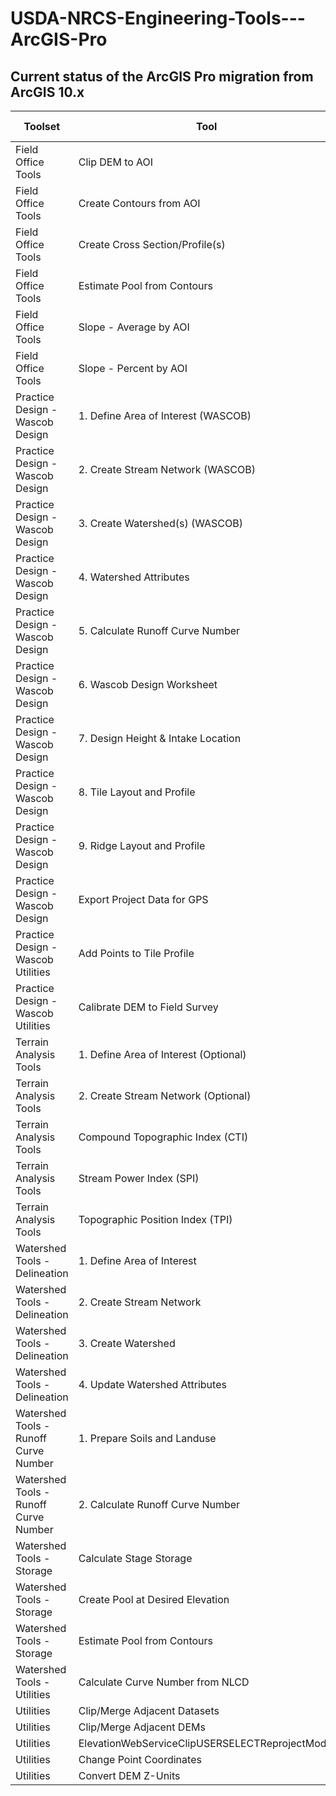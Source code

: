 # USDA-NRCS-Engineering-Tools---ArcGIS-Pro

## Current status of the ArcGIS Pro migration from ArcGIS 10.x

Toolset|Tool|ArcGIS Pro Compatible|
--------------------------------------------------|-------------------------------------------------------------------|---------------------------|
Field Office Tools|Clip DEM to AOI||
Field Office Tools|Create Contours from AOI||
Field Office Tools|Create Cross Section/Profile(s)||
Field Office Tools|Estimate Pool from Contours||
Field Office Tools|Slope - Average by AOI||
Field Office Tools|Slope - Percent by AOI||
Practice Design - Wascob Design|1. Define Area of Interest (WASCOB)||
Practice Design - Wascob Design|2. Create Stream Network (WASCOB)||
Practice Design - Wascob Design|3. Create Watershed(s) (WASCOB)||
Practice Design - Wascob Design|4. Watershed Attributes||
Practice Design - Wascob Design|5. Calculate Runoff Curve Number||
Practice Design - Wascob Design|6. Wascob Design Worksheet||
Practice Design - Wascob Design|7. Design Height & Intake Location||
Practice Design - Wascob Design|8. Tile Layout and Profile||
Practice Design - Wascob Design|9. Ridge Layout and Profile||
Practice Design - Wascob Design|Export Project Data for GPS||
Practice Design - Wascob Utilities|Add Points to Tile Profile||
Practice Design - Wascob Utilities|Calibrate DEM to Field Survey||
Terrain Analysis Tools|1. Define Area of Interest (Optional)||
Terrain Analysis Tools|2. Create Stream Network (Optional)||
Terrain Analysis Tools|Compound Topographic Index (CTI)||
Terrain Analysis Tools|Stream Power Index (SPI)||
Terrain Analysis Tools|Topographic Position Index (TPI)||
Watershed Tools - Delineation|1. Define Area of Interest|X|
Watershed Tools - Delineation|2. Create Stream Network|X|
Watershed Tools - Delineation|3. Create Watershed|X|
Watershed Tools - Delineation|4. Update Watershed Attributes|X|
Watershed Tools - Runoff Curve Number|1. Prepare Soils and Landuse||
Watershed Tools - Runoff Curve Number|2. Calculate Runoff Curve Number||
Watershed Tools - Storage|Calculate Stage Storage||
Watershed Tools - Storage|Create Pool at Desired Elevation||
Watershed Tools - Storage|Estimate Pool from Contours||
Watershed Tools - Utilities|Calculate Curve Number from NLCD||
Utilities|Clip/Merge Adjacent Datasets||
Utilities|Clip/Merge Adjacent DEMs||
Utilities|ElevationWebServiceClipUSERSELECTReprojectModel||
Utilities|Change Point Coordinates||
Utilities|Convert DEM Z-Units||
